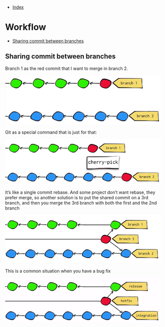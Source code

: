 - [Index](https://github.com/KiraDiShira/Git#table-of-content)   

# Workflow

- [Sharing commit between branches](#sharing-commit-between-branches)   

## Sharing commit between branches

Branch 1 as the red commit that I want to merge in branch 2.

<img src="https://github.com/KiraDiShira/Git/blob/master/Workflow/Images/wf1.png" />

Git as a special command that is just for that:

<img src="https://github.com/KiraDiShira/Git/blob/master/Workflow/Images/wf2.png" />

It’s like a single commit rebase. And some project don’t want rebase, they prefer merge, so another solution is to put the shared commit on a 3rd branch, and then you merge the 3rd branch with both the first and the 2nd branch

<img src="https://github.com/KiraDiShira/Git/blob/master/Workflow/Images/wf3.png" />

This is a common situation when you have a bug fix

<img src="https://github.com/KiraDiShira/Git/blob/master/Workflow/Images/wf4.png" />



